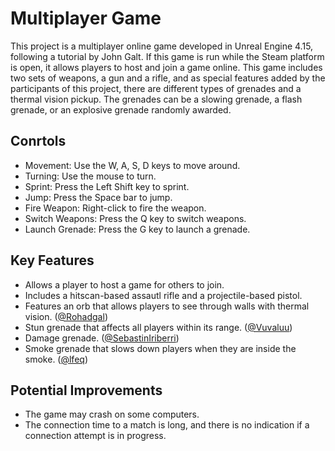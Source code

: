 # Multiplayer Game
This project is a multiplayer online game developed in Unreal Engine 4.15, following a tutorial by John Galt. If this game is run while the Steam platform is open, it allows players to host and join a game online. This game includes two sets of weapons, a gun and a rifle, and as special features added by the participants of this project, there are different types of grenades and a thermal vision pickup. The grenades can be a slowing grenade, a flash grenade, or an explosive grenade randomly awarded.

## Conrtols

- Movement: Use the W, A, S, D keys to move around.
- Turning: Use the mouse to turn.
- Sprint: Press the Left Shift key to sprint.
- Jump: Press the Space bar to jump.
- Fire Weapon: Right-click to fire the weapon.
- Switch Weapons: Press the Q key to switch weapons.
- Launch Grenade: Press the G key to launch a grenade.

## Key Features

- Allows a player to host a game for others to join.
- Includes a hitscan-based assautl rifle and a projectile-based pistol.
- Features an orb that allows players to see through walls with thermal vision. ([@Rohadgal](https://github.com/Rohadgal))
- Stun grenade that affects all players within its range. ([@Vuvaluu](https://github.com/Vuvaluu))
- Damage grenade. ([@SebastinIriberri](https://github.com/SebastinIriberri))
- Smoke grenade that slows down players when they are inside the smoke. ([@lfeq](https://github.com/lfeq))

## Potential Improvements
- The game may crash on some computers.
- The connection time to a match is long, and there is no indication if a connection attempt is in progress.
